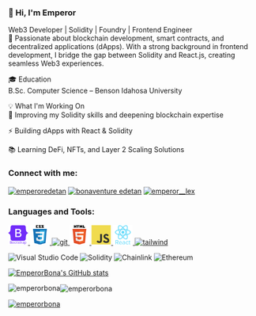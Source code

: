 ### 👋 Hi, I'm Emperor<br/>
Web3 Developer | Solidity | Foundry | Frontend Engineer<br/>
🚀 Passionate about blockchain development, smart contracts, and decentralized applications (dApps). With a strong background in frontend development, I bridge the gap between Solidity and React.js, creating seamless Web3 experiences.<br/>


🎓 Education<br/>
B.Sc. Computer Science – Benson Idahosa University<br/>

💡 What I'm Working On<br/>
🚀 Improving my Solidity skills and deepening blockchain expertise<br/>

⚡ Building dApps with React & Solidity<br/>

📚 Learning DeFi, NFTs, and Layer 2 Scaling Solutions<br/>

<h3 align="left">Connect with me:</h3>
<p align="left">
<a href="https://twitter.com/emperoredetan" target="blank"><img align="center" src="https://raw.githubusercontent.com/rahuldkjain/github-profile-readme-generator/master/src/images/icons/Social/twitter.svg" alt="emperoredetan" height="30" width="40" /></a>
<a href="https://linkedin.com/in/bonaventure edetan" target="blank"><img align="center" src="https://raw.githubusercontent.com/rahuldkjain/github-profile-readme-generator/master/src/images/icons/Social/linked-in-alt.svg" alt="bonaventure edetan" height="30" width="40" /></a>
  <a href="https://instagram.com/emperor__lex" target="blank"><img align="center" src="https://raw.githubusercontent.com/rahuldkjain/github-profile-readme-generator/master/src/images/icons/Social/instagram.svg" alt="emperor__lex" height="30" width="40" /></a>
</p>

<h3 align="left">Languages and Tools:</h3>


<p align="left">
  <a href="https://getbootstrap.com" target="_blank" rel="noreferrer"> <img src="https://raw.githubusercontent.com/devicons/devicon/master/icons/bootstrap/bootstrap-plain-wordmark.svg" alt="bootstrap" width="40" height="40"/> </a> <a href="https://www.w3schools.com/css/" target="_blank" rel="noreferrer"> <img src="https://raw.githubusercontent.com/devicons/devicon/master/icons/css3/css3-original-wordmark.svg" alt="css3" width="40" height="40"/> </a> <a href="https://git-scm.com/" target="_blank" rel="noreferrer"> <img src="https://www.vectorlogo.zone/logos/git-scm/git-scm-icon.svg" alt="git" width="40" height="40"/> </a> <a href="https://www.w3.org/html/" target="_blank" rel="noreferrer"> <img src="https://raw.githubusercontent.com/devicons/devicon/master/icons/html5/html5-original-wordmark.svg" alt="html5" width="40" height="40"/> </a> <a href="https://developer.mozilla.org/en-US/docs/Web/JavaScript" target="_blank" rel="noreferrer"> <img src="https://raw.githubusercontent.com/devicons/devicon/master/icons/javascript/javascript-original.svg" alt="javascript" width="40" height="40"/> </a> <a href="https://reactjs.org/" target="_blank" rel="noreferrer"> <img src="https://raw.githubusercontent.com/devicons/devicon/master/icons/react/react-original-wordmark.svg" alt="react" width="40" height="40"/> </a> <a href="https://tailwindcss.com/" target="_blank" rel="noreferrer"> <img src="https://www.vectorlogo.zone/logos/tailwindcss/tailwindcss-icon.svg" alt="tailwind" width="40" height="40"/> </a> </p>

![Visual Studio Code](https://img.shields.io/badge/Visual%20Studio%20Code-0078d7.svg?style=for-the-badge&logo=visual-studio-code&logoColor=white)
![Solidity](https://img.shields.io/badge/Solidity-%23363636.svg?style=for-the-badge&logo=solidity&logoColor=white)
![Chainlink](https://img.shields.io/badge/Chainlink-375BD2?style=for-the-badge&logo=Chainlink&logoColor=white)
![Ethereum](https://img.shields.io/badge/Ethereum-3C3C3D?style=for-the-badge&logo=Ethereum&logoColor=white)



[![EmperorBona's GitHub stats](https://github-readme-stats.vercel.app/api?username=emperorbona&show_icons=true&theme=radical)](https://github.com/emperorbona/github-readme-stats)

<p><img align="left" src="https://github-readme-stats.vercel.app/api/top-langs?username=emperorbona&_icons=true&theme=radical" alt="emperorbona" /></p>

<p><img align="center" src="https://github-readme-streak-stats.herokuapp.com/?user=emperorbona&_icons=true&theme=radical" alt="emperorbona" /></p>

<p align="left"> <a href="https://github.com/ryo-ma/github-profile-trophy"><img src="https://github-profile-trophy.vercel.app/?username=emperorbona&_icons=true&theme=radical" alt="emperorbona" /></a> </p>


